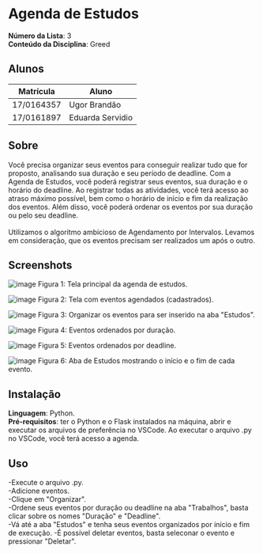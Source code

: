 # Agenda de Estudos

**Número da Lista**: 3<br>
**Conteúdo da Disciplina**: Greed<br>

## Alunos
|Matrícula | Aluno |
| -- | -- |
| 17/0164357  |  Ugor Brandão |
| 17/0161897 | Eduarda Servidio |

## Sobre 
Você precisa organizar seus eventos para conseguir realizar tudo que for proposto, analisando
sua duração e seu período de deadline. Com a Agenda de Estudos, você poderá registrar seus eventos,
sua duração e o horário do deadline. Ao registrar todas as atividades, você terá acesso ao atraso máximo
possível, bem como o horário de início e fim da realização dos eventos. Além disso, você poderá
ordenar os eventos por sua duração ou pelo seu deadline. <br><br>
Utilizamos o algoritmo ambicioso de Agendamento por Intervalos. Levamos em consideração, que os eventos precisam ser realizados um após o outro.

## Screenshots
![image](https://user-images.githubusercontent.com/52542729/156961723-3ba7357b-124a-4c4d-8f9d-370ed95ca490.png)
Figura 1: Tela principal da agenda de estudos.

![image](https://user-images.githubusercontent.com/52542729/156961809-d62d0086-df9e-4b72-8107-9a14a88a16d6.png)
Figura 2: Tela com eventos agendados (cadastrados).

![image](https://user-images.githubusercontent.com/52542729/156962375-4ab5e537-38ac-49cc-beee-91cb00fae74b.png)
Figura 3: Organizar os eventos para ser inserido na aba "Estudos".

![image](https://user-images.githubusercontent.com/52542729/156962088-c3b4ec7f-84a7-4a7c-bbc4-8813ec692085.png)
Figura 4: Eventos ordenados por duração.

![image](https://user-images.githubusercontent.com/52542729/156962130-97207a47-c165-4511-9ee1-3bbd3cbd1ae5.png)
Figura 5: Eventos ordenados por deadline.

![image](https://user-images.githubusercontent.com/52542729/156962346-f7f3db84-18da-484b-87ae-1214639ef46e.png)
Figura 6: Aba de Estudos mostrando o início e o fim de cada evento.

## Instalação 
**Linguagem**: Python. <br>
**Pré-requisitos**: ter o Python e o Flask instalados na máquina, abrir e executar os arquivos
de preferência no VSCode. Ao executar o arquivo .py no VSCode, você terá acesso a agenda.

## Uso 
-Execute o arquivo .py. <br>
-Adicione eventos. <br>
-Clique em "Organizar". <br>
-Ordene seus eventos por duração ou deadline na aba "Trabalhos", basta clicar sobre os nomes "Duração" e "Deadline".<br>
-Vá até a aba "Estudos" e tenha seus eventos organizados por início e fim de execução.
-É possível deletar eventos, basta seleconar o evento e pressionar "Deletar".




